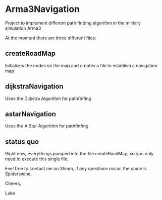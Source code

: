 # Arma3Navigation
Project to implement different path finding algorithm in the military simulation Arma3

At the moment there are three different files:

## createRoadMap
Initializes the nodes on the map and creates a file to establish a navigation map

## dijkstraNavigation
Uses the Dijkstra Algorithm for pathfinfing

## astarNavigation
Uses the A Star Algorithm for pathfinfing

## status quo
Right now, everythings pumped into the file createRoadMap, so you only need to execute this single file.

Feel free to contact me on Steam, if any questions occur, the name is Spiderswine.

Cheers,

Luke
